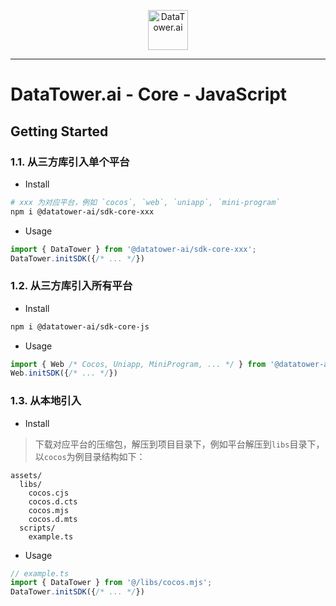 <p align="center">
  <a href="https://datatower.ai/" target="_blank">
    <picture>
      <source srcset="https://datatower.ai/assets/dt-logo-dark.svg" media="(prefers-color-scheme: dark)">
      <source srcset="https://datatower.ai/assets/dt-logo-light.svg" media="(prefers-color-scheme: light)" >
      <img src="https://datatower.ai/assets/dt-logo-light.svg" alt="DataTower.ai" height="64">
    </picture>
  </a>
</p>

---

# DataTower.ai - Core - JavaScript

## Getting Started

### 1.1. 从三方库引入单个平台

- Install

```bash
# xxx 为对应平台，例如 `cocos`, `web`, `uniapp`, `mini-program`
npm i @datatower-ai/sdk-core-xxx
```

- Usage

```typescript
import { DataTower } from '@datatower-ai/sdk-core-xxx';
DataTower.initSDK({/* ... */})
```

### 1.2. 从三方库引入所有平台

- Install

```bash
npm i @datatower-ai/sdk-core-js
```

- Usage

```typescript
import { Web /* Cocos, Uniapp, MiniProgram, ... */ } from '@datatower-ai/sdk-core-js';
Web.initSDK({/* ... */})
```

### 1.3. 从本地引入

- Install
> 下载对应平台的压缩包，解压到项目目录下，例如平台解压到`libs`目录下，以`cocos`为例目录结构如下：

```
assets/
  libs/
    cocos.cjs
    cocos.d.cts
    cocos.mjs
    cocos.d.mts
  scripts/
    example.ts
```

- Usage

```typescript
// example.ts
import { DataTower } from '@/libs/cocos.mjs';
DataTower.initSDK({/* ... */})
```
